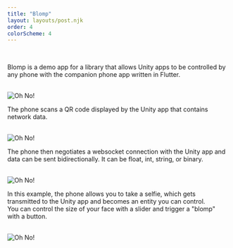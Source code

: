 ```yaml
---
title: "Blomp"
layout: layouts/post.njk
order: 4
colorScheme: 4
---
```


<br>

Blomp is a demo app for a library that allows Unity apps to be controlled by any phone with the companion phone app written in Flutter.

<br>

<img src="{{ site.pathPrefix }}images/blomp/03.gif" alt="Oh No!" class="fixed-width">

<br>

The phone scans a QR code displayed by the Unity app that contains network data.

<br>

<img src="{{ site.pathPrefix }}images/blomp/04.gif" alt="Oh No!" class="fixed-width">

<br>

The phone then negotiates a websocket connection with the Unity app and data can be sent bidirectionally. It can be float, int, string, or binary.

<br>

<img src="{{ site.pathPrefix }}images/blomp/05.gif" alt="Oh No!" class="fixed-width">

<br>

In this example, the phone allows you to take a selfie, which gets transmitted to the Unity app and becomes an entity you can control.
<br>
You can control the size of your face with a slider and trigger a "blomp" with a button.



<br>

<img src="{{ site.pathPrefix }}images/blomp/02.gif" alt="Oh No!" class="fixed-width">





